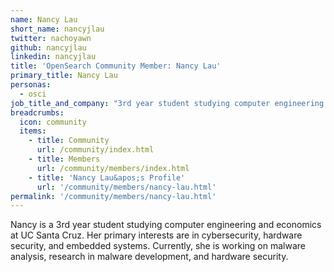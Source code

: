 ```yaml
---
name: Nancy Lau
short_name: nancyjlau
twitter: nachoyawn
github: nancyjlau
linkedin: nancyjlau
title: 'OpenSearch Community Member: Nancy Lau'
primary_title: Nancy Lau
personas:
  - osci
job_title_and_company: "3rd year student studying computer engineering and economics at UC Santa Cruz"
breadcrumbs:
  icon: community
  items:
    - title: Community
      url: /community/index.html
    - title: Members
      url: /community/members/index.html
    - title: 'Nancy Lau&apos;s Profile'
      url: '/community/members/nancy-lau.html'
permalink: '/community/members/nancy-lau.html'
---
```


Nancy is a 3rd year student studying computer engineering and economics at UC Santa Cruz. Her primary interests are in cybersecurity, hardware security, and embedded systems. Currently, she is working on malware analysis, research in malware development, and hardware security.